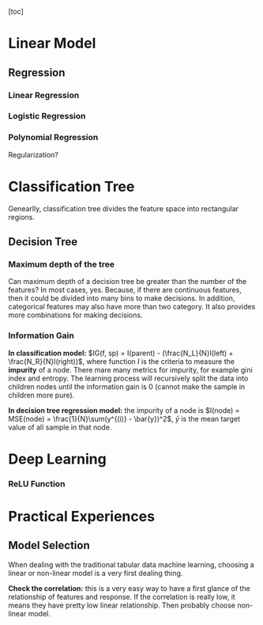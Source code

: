 [toc]



# Linear Model

## Regression

### Linear Regression

### Logistic Regression

### Polynomial Regression

Regularization?



# Classification Tree

Genearlly, classification tree divides the feature space into rectangular regions.

## Decision Tree

### Maximum depth of the tree

Can maximum depth of a decision tree be greater than the number of the features? In most cases, yes. Because, if there are continuous features, then it could be divided into many bins to make decisions. In addition, categorical features may also have more than two category. It also provides more combinations for making decisions.

### Information Gain

**In classification model:** $IG(f, sp) = I(parent) - (\frac{N_L}{N}I(left) + \frac{N_R}{N}I(right))$, where function $I$ is the criteria to measure the **impurity** of a node. There mare many metrics for impurity, for example gini index and entropy.  The learning process will recursively split the data into children nodes until the information gain is 0 (cannot make the sample in children more pure).

**In decision tree regression model:** the impurity of a node is $I(node) = MSE(node) = \frac{1}{N}\sum(y^{(i)} - \bar{y})^2$, $\bar{y}$ is the mean target value of all sample in that node.





# Deep Learning

### ReLU Function







# Practical Experiences

## Model Selection

When dealing with the traditional tabular data machine learning, choosing a linear or non-linear model is a very first dealing thing. 

**Check the correlation:** this is a very easy way to have a first glance of the relationship of features and response. If the correlation is really low, it means they have pretty low linear relationship. Then probably choose non-linear model.
